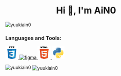 <h1 align="center">Hi 👋, I'm AiN0</h1>
<p align="left"> <img src="https://komarev.com/ghpvc/?username=yuukiain0&label=Profile%20views&color=0e75b6&style=flat" alt="yuukiain0" /> </p>

<h3 align="left">Languages and Tools:</h3>
<p align="left"> <a href="https://www.w3schools.com/css/" target="_blank" rel="noreferrer"> <img src="https://raw.githubusercontent.com/devicons/devicon/master/icons/css3/css3-original-wordmark.svg" alt="css3" width="40" height="40"/> </a> <a href="https://www.figma.com/" target="_blank" rel="noreferrer"> <img src="https://www.vectorlogo.zone/logos/figma/figma-icon.svg" alt="figma" width="40" height="40"/> </a> <a href="https://www.w3.org/html/" target="_blank" rel="noreferrer"> <img src="https://raw.githubusercontent.com/devicons/devicon/master/icons/html5/html5-original-wordmark.svg" alt="html5" width="40" height="40"/> </a> <a href="https://www.python.org" target="_blank" rel="noreferrer"> <img src="https://raw.githubusercontent.com/devicons/devicon/master/icons/python/python-original.svg" alt="python" width="40" height="40"/> </a> </p>

<p><img align="left" src="https://github-readme-stats.vercel.app/api/top-langs?username=yuukiain0&show_icons=true&locale=en&layout=compact" alt="yuukiain0" /></p>

<p>&nbsp;<img align="center" src="https://github-readme-stats.vercel.app/api?username=yuukiain0&show_icons=true&locale=en" alt="yuukiain0" /></p>


<!---
YuukiAiN0/YuukiAiN0 is a ✨ special ✨ repository because its `README.md` (this file) appears on your GitHub profile.
You can click the Preview link to take a look at your changes.
--->
